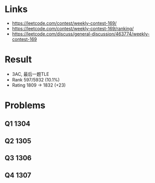 # Links
- https://leetcode.com/contest/weekly-contest-169/
- https://leetcode.com/contest/weekly-contest-169/ranking/
- https://leetcode.com/discuss/general-discussion/463774/weekly-contest-169

# Result
- 3AC, 最后一题TLE
- Rank 597/5932 (10.1%)
- Rating  1809 -> 1832 (+23)

# Problems
## Q1 1304
## Q2 1305
## Q3 1306
## Q4 1307